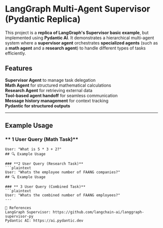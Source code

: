 # LangGraph Multi-Agent Supervisor (Pydantic Replica)

This project is a **replica of LangGraph's Supervisor basic example**, but implemented using **Pydantic AI**. It demonstrates a hierarchical multi-agent system where a **supervisor agent** orchestrates **specialized agents** (such as a **math agent** and a **research agent**) to handle different types of tasks efficiently.

## Features

**Supervisor Agent** to manage task delegation  
**Math Agent** for structured mathematical calculations  
**Research Agent** for retrieving external data  
**Tool-based agent handoff** for seamless communication  
**Message history management** for context tracking  
**Pydantic for structured outputs**  

---

## Example Usage

### ** 1 User Query (Math Task)**
```plaintext
User: "What is 5 * 3 + 2?"
## 🔍 Example Usage

### **2 User Query (Research Task)**
```plaintext
User: "Whats the employee number of FAANG companies?"
## 🔍 Example Usage

### ** 3 User Query (Combined Task)**
```plaintext
User: "Whats the combined number of FAANG employees?"
---

🔗 References
LangGraph Supervisor: https://github.com/langchain-ai/langgraph-supervisor-py
Pydantic AI: https://ai.pydantic.dev



